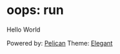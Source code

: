 # oops: run

Hello World

Powered by: [Pelican](https://getpelican.com/) Theme: [Elegant](https://elegant.oncrashreboot.com/)
